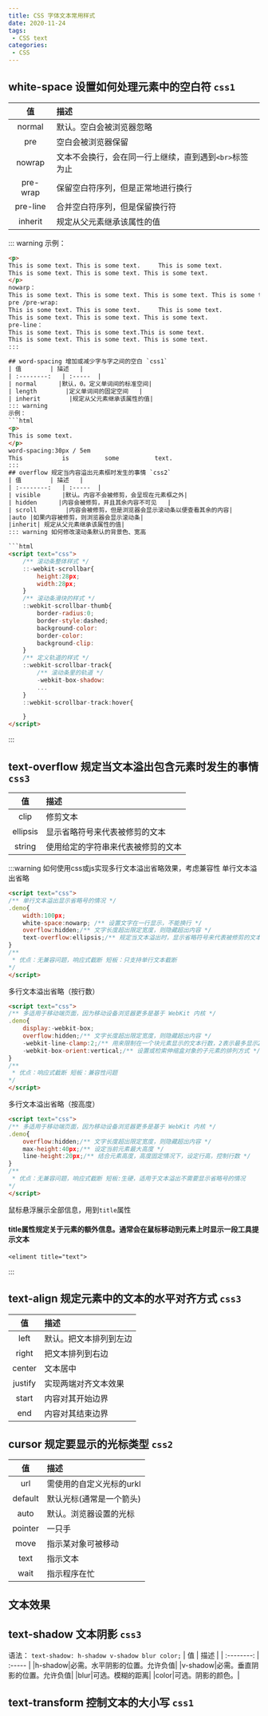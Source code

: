 ```yaml
---
title: CSS 字体文本常用样式
date: 2020-11-24
tags:
 - CSS text
categories: 
 - CSS
---
```


## white-space 设置如何处理元素中的空白符 `css1`
| 值        | 描述   |
| :--------:   | :-----  | 
| normal      |默认。空白会被浏览器忽略|  
| pre        |空白会被浏览器保留   |   
| nowrap        |文本不会换行，会在同一行上继续，直到遇到`<br>`标签为止|
|pre-wrap |保留空白符序列，但是正常地进行换行|
|pre-line | 合并空白符序列，但是保留换行符|
|inherit| 规定从父元素继承该属性的值|

::: warning
示例：
```html
<p>
This is some text. This is some text.     This is some text.
This is some text. This is some text. This is some text.
</p>
nowarp：
This is some text. This is some text. This is some text. This is some text. This is some text. This is some text.
pre /pre-wrap:
This is some text. This is some text.     This is some text.
This is some text. This is some text. This is some text.
pre-line：
This is some text. This is some text.This is some text.
This is some text. This is some text. This is some text.
:::

## word-spacing 增加或减少字与字之间的空白 `css1`
| 值        | 描述   |
| :--------:   | :-----  | 
| normal      |默认，0。定义单词间的标准空间|  
| length        |定义单词间的固定空间   |   
| inherit        |规定从父元素继承该属性的值|
::: warning
示例：
```html
<p>
This is some text.
</p>
word-spacing:30px / 5em
This           is          some          text. 
:::
## overflow 规定当内容溢出元素框时发生的事情 `css2`
| 值        | 描述   |
| :--------:   | :-----  | 
| visible      |默认。内容不会被修剪，会呈现在元素框之外|  
| hidden      |内容会被修剪，并且其余内容不可见   |   
| scroll        |内容会被修剪，但是浏览器会显示滚动条以便查看其余的内容|
|auto |如果内容被修剪，则浏览器会显示滚动条|
|inherit| 规定从父元素继承该属性的值|
::: warning 如何修改滚动条默认的背景色、宽高

```html
<script text="css">
    /** 滚动条整体样式 */
    ::-webkit-scrollbar{
        height:28px;
        width:28px;
    }
    /** 滚动条滑块的样式 */
    ::webkit-scrollbar-thumb{
        border-radius:0;
        border-style:dashed;
        background-color:
        border-color:
        background-clip:
    }
    /** 定义轨道的样式 */
    ::webkit-scrollbar-track{
        /** 滚动条里的轨道 */
        -webkit-box-shadow:
        ...
    }
    ::webkit-scrollbar-track:hover{

    }
</script>
```
:::
## text-overflow 规定当文本溢出包含元素时发生的事情 `css3`
| 值        | 描述   |
| :--------:   | :-----  | 
| clip      |修剪文本|  
| ellipsis        |显示省略符号来代表被修剪的文本   |   
| string        |使用给定的字符串来代表被修剪的文本|

:::warning 如何使用css或js实现多行文本溢出省略效果，考虑兼容性
单行文本溢出省略
```html
<script text="css">
/** 单行文本溢出显示省略号的情况 */
.demo{
    width:100px;
    white-space:nowarp; /** 设置文字在一行显示，不能换行 */
    overflow:hidden;/** 文字长度超出限定宽度，则隐藏超出内容 */
    text-overflow:ellipsis;/** 规定当文本溢出时，显示省略符号来代表被修剪的文本 */
}
/** 
 * 优点：无兼容问题，响应式截断 短板：只支持单行文本截断
*/
</script>
```
多行文本溢出省略（按行数）
```html
<script text="css">
/** 多适用于移动端页面，因为移动设备浏览器更多是基于 WebKit 内核 */
.demo{
    display:-webkit-box;
    overflow:hidden;/** 文字长度超出限定宽度，则隐藏超出内容 */
    -webkit-line-clamp:2;/** 用来限制在一个块元素显示的文本行数，2表示最多显示2行 */
    -webkit-box-orient:vertical;/** 设置或检索伸缩盒对象的子元素的排列方式 */
}
/** 
 * 优点：响应式截断 短板：兼容性问题
*/
</script>
```
多行文本溢出省略（按高度）
```html
<script text="css">
/** 多适用于移动端页面，因为移动设备浏览器更多是基于 WebKit 内核 */
.demo{
    overflow:hidden;/** 文字长度超出限定宽度，则隐藏超出内容 */
    max-height:40px;/** 设定当前元素最大高度 */
    line-height:20px;/** 结合元素高度，高度固定情况下，设定行高，控制行数 */
}
/** 
 * 优点：无兼容问题，响应式截断 短板:生硬，适用于文本溢出不需要显示省略号的情况
*/
</script>
```
鼠标悬浮展示全部信息，用到`title`属性
#### title属性规定关于元素的额外信息。通常会在鼠标移动到元素上时显示一段工具提示文本
`<eliment title="text">`

:::
## text-align 规定元素中的文本的水平对齐方式 `css3`
| 值        | 描述   |
| :--------:   | :-----  | 
| left      |默认。把文本排列到左边|  
| right      |把文本排列到右边   |   
| center        |文本居中|
|justify |实现两端对齐文本效果|
|start| 内容对其开始边界|
|end| 内容对其结束边界|

## cursor 规定要显示的光标类型 `css2`
| 值        | 描述   |
| :--------:   | :-----  | 
| url      |需使用的自定义光标的urkl  
| default      |默认光标(通常是一个箭头)   |   
| auto        |默认。浏览器设置的光标|
|pointer |一只手|
|move|指示某对象可被移动|
|text| 指示文本|
|wait|指示程序在忙|

## 文本效果
## text-shadow 文本阴影 `css3`
语法：
`text-shadow: h-shadow v-shadow blur color;`
| 值        | 描述   |
| :--------:   | :-----  | 
|h-shadow|必需。水平阴影的位置。允许负值|
|v-shadow|必需。垂直阴影的位置。允许负值|
|blur|可选。模糊的距离|
|color|可选。阴影的颜色。|

## text-transform 控制文本的大小写 `css1`